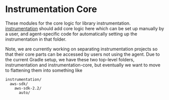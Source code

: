 # Instrumentation Core

These modules for the core logic for library instrumentation. [instrumentation](../instrumentation)
should add core logic here which can be set up manually by a user, and agent-specific code
for automatically setting up the instrumentation in that folder.

Note, we are currently working on separating instrumentation projects so that their core parts can
be accessed by users not using the agent. Due to the current Gradle setup, we have these two top-level
folders, instrumentation and instrumentation-core, but eventually we want to move to flattening them
into something like

```
instrumentation/
  aws-sdk/
    aws-sdk-2.2/
      auto/
```
